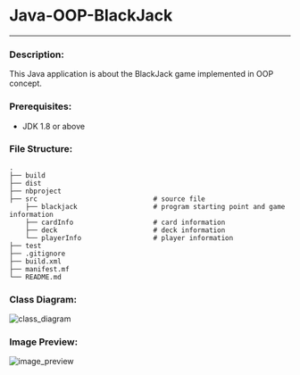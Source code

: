 # Java-OOP-BlackJack
********************************
### Description:
This Java application is about the BlackJack game implemented in OOP concept.

### Prerequisites:
- JDK 1.8 or above

### File Structure:

    .
    ├── build
    ├── dist
	├── nbproject
	├── src                    			# source file
		├── blackjack                   # program starting point and game information
		├── cardInfo                    # card information
		├── deck                    	# deck information
		└── playerInfo					# player information
	├── test
	├── .gitignore
	├── build.xml
	├── manifest.mf
    └── README.md


### Class Diagram:
<img src="https://imgur.com/jLJrDel" alt="class_diagram" />

### Image Preview:
<img src="https://imgur.com/s0WZQLC" alt="image_preview" />
